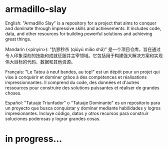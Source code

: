# armadillo-slay

English: "Armadillo Slay" is a repository for a project that aims to conquer and dominate through impressive skills and achievements. It includes code, data, and other resources for building powerful solutions and achieving great things.

Mandarin (\<pinyin\>): "犰狳秒杀 (qiúyú miǎo shā)" 是一个项目仓库，旨在通过令人印象深刻的技能和成就征服并主宰领域。它包括用于构建强大解决方案和实现伟大目标的代码、数据和其他资源。

Français: "Le Tatou à neuf bandes, au top!" est un dépôt pour un projet qui vise à conquérir et dominer grâce à des compétences et réalisations impressionnantes. Il comprend du code, des données et d'autres ressources pour construire des solutions puissantes et réaliser de grandes choses.

Español: "Tatuaje Triunfador" o "Tatuaje Dominante" es un repositorio para un proyecto que busca conquistar y dominar mediante habilidades y logros impresionantes. Incluye código, datos y otros recursos para construir soluciones poderosas y lograr grandes cosas.

# in progress...

